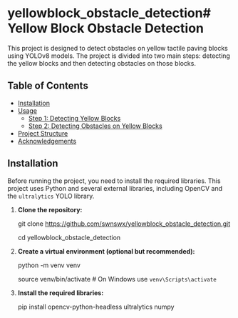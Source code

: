 # yellowblock_obstacle_detection# Yellow Block Obstacle Detection

This project is designed to detect obstacles on yellow tactile paving blocks using YOLOv8 models. The project is divided into two main steps: detecting the yellow blocks and then detecting obstacles on those blocks.

## Table of Contents

- [Installation](#installation)
- [Usage](#usage)
  - [Step 1: Detecting Yellow Blocks](#step-1-detecting-yellow-blocks)
  - [Step 2: Detecting Obstacles on Yellow Blocks](#step-2-detecting-obstacles-on-yellow-blocks)
- [Project Structure](#project-structure)
- [Acknowledgements](#acknowledgements)

## Installation

Before running the project, you need to install the required libraries. This project uses Python and several external libraries, including OpenCV and the `ultralytics` YOLO library.

1. **Clone the repository:**

   git clone https://github.com/swnswx/yellowblock_obstacle_detection.git
   
   cd yellowblock_obstacle_detection

3. **Create a virtual environment (optional but recommended):**

    python -m venv venv
   
    source venv/bin/activate  # On Windows use `venv\Scripts\activate`

5. **Install the required libraries:**

    pip install opencv-python-headless ultralytics numpy
